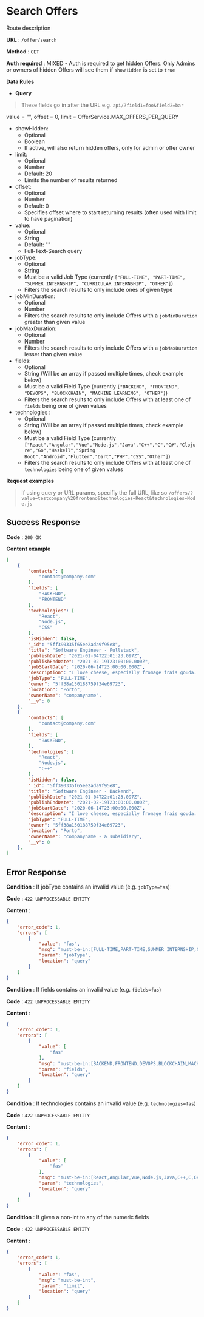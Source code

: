 # Search Offers

Route description

**URL** : `/offer/search`

**Method** : `GET`

**Auth required** : MIXED - Auth is required to get hidden Offers. Only Admins or owners of hidden Offers will see them if `showHidden` is set to `true`

**Data Rules**

* **Query**

> These fields go in after the URL e.g. `api/?field1=foo&field2=bar`

value = "", offset = 0, limit = OfferService.MAX_OFFERS_PER_QUERY

* showHidden: 
    * Optional
    * Boolean
    * If active, will also return hidden offers, only for admin or offer owner
* limit:
    * Optional
    * Number
    * Default: 20
    * Limits the number of results returned
* offset:
    * Optional
    * Number
    * Default: 0
    * Specifies offset where to start returning results (often used with limit to have pagination)
* value:
    * Optional
    * String
    * Default: ""
    * Full-Text-Search query
* jobType:
    * Optional
    * String
    * Must be a valid Job Type (currently `["FULL-TIME", "PART-TIME", "SUMMER INTERNSHIP", "CURRICULAR INTERNSHIP", "OTHER"]`)
    * Filters the search results to only include ones of given type
* jobMinDuration:
    * Optional
    * Number
    * Filters the search results to only include Offers with a `jobMinDuration` greater than given value
* jobMaxDuration:
    * Optional
    * Number
    * Filters the search results to only include Offers with a `jobMaxDuration` lesser than given value
* fields:
    * Optional
    * String (Will be an array if passed multiple times, check example below)
    * Must be a valid Field Type (currently `["BACKEND", "FRONTEND", "DEVOPS", "BLOCKCHAIN", "MACHINE LEARNING", "OTHER"]`)
    * Filters the search results to only include Offers with at least one of `fields` being one of given values
* technologies :
    * Optional
    * String (Will be an array if passed multiple times, check example below)
    * Must be a valid Field Type (currently `["React","Angular","Vue","Node.js","Java","C++","C","C#","Clojure","Go","Haskell","Spring Boot","Android","Flutter","Dart","PHP","CSS","Other"]`)
    * Filters the search results to only include Offers with at least one of `technologies` being one of given values


**Request examples**

> If using query or URL params, specifiy the full URL, like so 
`/offers/?value=testcompany%20frontend&technologies=React&technologies=Node.js`

## Success Response

**Code** : `200 OK`

**Content example**

```json
[
    {
        "contacts": [
            "contact@company.com"
        ],
        "fields": [
            "BACKEND",
            "FRONTEND"
        ],
        "technologies": [
            "React",
            "Node.js",
            "CSS"
        ],
        "isHidden": false,
        "_id": "5ff390335f65ee2ada9f95e8",
        "title": "Software Engineer - Fullstack",
        "publishDate": "2021-01-04T22:01:23.097Z",
        "publishEndDate": "2021-02-19T23:00:00.000Z",
        "jobStartDate": "2020-06-14T23:00:00.000Z",
        "description": "I love cheese, especially fromage frais gouda. Mascarpone when the cheese comes out everybody's happy say cheese cheese triangles caerphilly cheesecake gouda smelly cheese. Cheese and wine bocconcini lancashire pecorino stilton gouda port-salut cauliflower cheese. Cut the cheese squirty cheese rubber cheese cow boursin caerphilly cheesy grin cut the cheese. Camembert de normandie dolcelatte roquefort queso red leicester ricotta everyone loves fromage. Cream cheese ricotta cheese triangles croque monsieur everyone loves smelly cheese pepper jack pepper jack. Stilton st. agur blue cheese. Port-salut rubber cheese halloumi. Airedale queso halloumi emmental fromage frais when the cheese comes out everybody's happy airedale stinking bishop. Stinking bishop red leicester who moved my cheese fondue manchego swiss cheddar cow. Edam queso rubber cheese swiss parmesan pepper jack cheese strings cheese on toast. Fondue caerphilly croque monsieur red leicester jarlsberg roquefort chalk and cheese halloumi. Queso jarlsberg cut the cheese caerphilly. Stilton macaroni cheese babybel. Blue castello fromage frais cheesecake cheese and biscuits cheesy feet smelly cheese port-salut cut the cheese.",
        "jobType": "FULL-TIME",
        "owner": "5ff38a150188759f34e69723",
        "location": "Porto",
        "ownerName": "companyname",
        "__v": 0
    },
    {
        "contacts": [
            "contact@company.com"
        ],
        "fields": [
            "BACKEND",
        ],
        "technologies": [
            "React",
            "Node.js",
            "C++"
        ],
        "isHidden": false,
        "_id": "5ff390335f65ee2ada9f95e8",
        "title": "Software Engineer - Backend",
        "publishDate": "2021-01-04T22:01:23.097Z",
        "publishEndDate": "2021-02-19T23:00:00.000Z",
        "jobStartDate": "2020-06-14T23:00:00.000Z",
        "description": "I love cheese, especially fromage frais gouda. Mascarpone when the cheese comes out everybody's happy say cheese cheese triangles caerphilly cheesecake gouda smelly cheese. Cheese and wine bocconcini lancashire pecorino stilton gouda port-salut cauliflower cheese. Cut the cheese squirty cheese rubber cheese cow boursin caerphilly cheesy grin cut the cheese. Camembert de normandie dolcelatte roquefort queso red leicester ricotta everyone loves fromage. Cream cheese ricotta cheese triangles croque monsieur everyone loves smelly cheese pepper jack pepper jack. Stilton st. agur blue cheese. Port-salut rubber cheese halloumi. Airedale queso halloumi emmental fromage frais when the cheese comes out everybody's happy airedale stinking bishop. Stinking bishop red leicester who moved my cheese fondue manchego swiss cheddar cow. Edam queso rubber cheese swiss parmesan pepper jack cheese strings cheese on toast. Fondue caerphilly croque monsieur red leicester jarlsberg roquefort chalk and cheese halloumi. Queso jarlsberg cut the cheese caerphilly. Stilton macaroni cheese babybel. Blue castello fromage frais cheesecake cheese and biscuits cheesy feet smelly cheese port-salut cut the cheese.",
        "jobType": "FULL-TIME",
        "owner": "5ff38a150188759f34e69723",
        "location": "Porto",
        "ownerName": "companyname - a subsidiary",
        "__v": 0
    },
]
```

## Error Response

**Condition** : If jobType contains an invalid value (e.g. `jobType=fas`)

**Code** : `422 UNPROCESSABLE ENTITY`

**Content** :

```json
{
    "error_code": 1,
    "errors": [
        {
            "value": "fas",
            "msg": "must-be-in:[FULL-TIME,PART-TIME,SUMMER INTERNSHIP,CURRICULAR INTERNSHIP,OTHER]",
            "param": "jobType",
            "location": "query"
        }
    ]
}
```

**Condition** : If fields contains an invalid value (e.g. `fields=fas`)

**Code** : `422 UNPROCESSABLE ENTITY`

**Content** :

```json
{
    "error_code": 1,
    "errors": [
        {
            "value": [
                "fas"
            ],
            "msg": "must-be-in:[BACKEND,FRONTEND,DEVOPS,BLOCKCHAIN,MACHINE LEARNING,OTHER]",
            "param": "fields",
            "location": "query"
        }
    ]
}
```

**Condition** : If technologies contains an invalid value (e.g. `technologies=fas`)

**Code** : `422 UNPROCESSABLE ENTITY`

**Content** :

```json
{
    "error_code": 1,
    "errors": [
        {
            "value": [
                "fas"
            ],
            "msg": "must-be-in:[React,Angular,Vue,Node.js,Java,C++,C,C#,Clojure,Go,Haskell,Spring Boot,Android,Flutter,Dart,PHP,CSS,Other]",
            "param": "technologies",
            "location": "query"
        }
    ]
}
```

**Condition** : If given a non-int to any of the numeric fields

**Code** : `422 UNPROCESSABLE ENTITY`

**Content** :

```json
{
    "error_code": 1,
    "errors": [
        {
            "value": "fas",
            "msg": "must-be-int",
            "param": "limit",
            "location": "query"
        }
    ]
}
```
